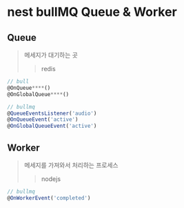 # nest bullMQ Queue & Worker

## Queue

> 메세지가 대기하는 곳
>
> > redis

```ts
// bull
@OnQueue****()
@OnGlobalQueue****()

// bullmq
@QueueEventsListener('audio')
@OnQueueEvent('active')
@OnGlobalQueueEvent('active')
```

## Worker

> 메세지를 가져와서 처리하는 프로세스
>
> > nodejs

```ts
// bullmq
@OnWorkerEvent('completed')
```
